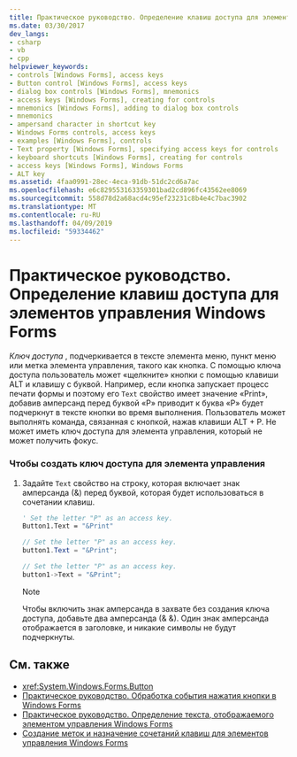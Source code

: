 ```yaml
---
title: Практическое руководство. Определение клавиш доступа для элементов управления Windows Forms
ms.date: 03/30/2017
dev_langs:
- csharp
- vb
- cpp
helpviewer_keywords:
- controls [Windows Forms], access keys
- Button control [Windows Forms], access keys
- dialog box controls [Windows Forms], mnemonics
- access keys [Windows Forms], creating for controls
- mnemonics [Windows Forms], adding to dialog box controls
- mnemonics
- ampersand character in shortcut key
- Windows Forms controls, access keys
- examples [Windows Forms], controls
- Text property [Windows Forms], specifying access keys for controls
- keyboard shortcuts [Windows Forms], creating for controls
- access keys [Windows Forms], Windows Forms
- ALT key
ms.assetid: 4faa0991-28ec-4eca-91db-51dc2cd6a7ac
ms.openlocfilehash: e6c829553163359301bad2cd896fc43562ee8069
ms.sourcegitcommit: 558d78d2a68acd4c95ef23231c8b4e4c7bac3902
ms.translationtype: MT
ms.contentlocale: ru-RU
ms.lasthandoff: 04/09/2019
ms.locfileid: "59334462"
---
```

# <a name="how-to-create-access-keys-for-windows-forms-controls"></a>Практическое руководство. Определение клавиш доступа для элементов управления Windows Forms
*Ключ доступа* , подчеркивается в тексте элемента меню, пункт меню или метка элемента управления, такого как кнопка. С помощью ключа доступа пользователь может «щелкните» кнопки с помощью клавиши ALT и клавишу с буквой. Например, если кнопка запускает процесс печати формы и поэтому его `Text` свойство имеет значение «Print», добавив амперсанд перед буквой «P» приводит к буква «P» будет подчеркнут в тексте кнопки во время выполнения. Пользователь может выполнять команда, связанная с кнопкой, нажав клавиши ALT + P. Не может иметь ключ доступа для элемента управления, который не может получить фокус.  
  
### <a name="to-create-an-access-key-for-a-control"></a>Чтобы создать ключ доступа для элемента управления  
  
1. Задайте `Text` свойство на строку, которая включает знак амперсанда (&) перед буквой, которая будет использоваться в сочетании клавиш.  
  
    ```vb  
    ' Set the letter "P" as an access key.  
    Button1.Text = "&Print"  
    ```  
  
    ```csharp  
    // Set the letter "P" as an access key.  
    button1.Text = "&Print";  
    ```  
  
    ```cpp  
    // Set the letter "P" as an access key.  
    button1->Text = "&Print";  
    ```  
  
    > [!NOTE]
    >  Чтобы включить знак амперсанда в захвате без создания ключа доступа, добавьте два амперсанда (& &). Один знак амперсанда отображается в заголовке, и никакие символы не будут подчеркнуты.  
  
## <a name="see-also"></a>См. также

- <xref:System.Windows.Forms.Button>
- [Практическое руководство. Обработка события нажатия кнопки в Windows Forms](how-to-respond-to-windows-forms-button-clicks.md)
- [Практическое руководство. Определение текста, отображаемого элементом управления Windows Forms](how-to-set-the-text-displayed-by-a-windows-forms-control.md)
- [Создание меток и назначение сочетаний клавиш для элементов управления Windows Forms](labeling-individual-windows-forms-controls-and-providing-shortcuts-to-them.md)
